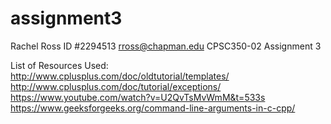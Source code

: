 # assignment3

Rachel Ross
ID #2294513
rross@chapman.edu
CPSC350-02
Assignment 3

List of Resources Used:
http://www.cplusplus.com/doc/oldtutorial/templates/
http://www.cplusplus.com/doc/tutorial/exceptions/
https://www.youtube.com/watch?v=U2QvTsMvWmM&t=533s
https://www.geeksforgeeks.org/command-line-arguments-in-c-cpp/
